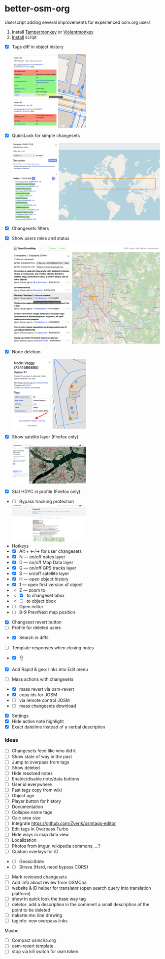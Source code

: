 # better-osm-org

Userscript adding several improvements for experienced osm.org users

1. Install [Tampermonkey](https://www.tampermonkey.net) or [Violentmonkey](https://violentmonkey.github.io/)
2. [Install](https://raw.githubusercontent.com/deevroman/better-osm-org/master/better-osm-org.user.js) script

- [x] Tags diff in object history

  <img src="img/diff.png" width="50%">

- [x] QuickLook for simple changesets

  <img src="img/changeset-quickview.png">


- [x] Changesets filters
- [x] Show users roles and status

  <img src="img/changesets-filter.png">


- [x] Node deletion

    <img src="img/delete.png" width="50%">
    
  
- [x] Show satelite layer (Firefox only)
    
  <img src="img/notes-sat.jpg" width="50%">

- [x] Stat HDYC in profile (Firefox only)
- + [ ] Bypass tracking protection

  <img src="img/hdyc.jpg" width="50%">
- Hotkeys
- + [x] Alt + ←/→ for user changesets
- + [x] N — on/off notes layer 
- + [x] D — on/off Map Data layer 
- + [x] G — on/off GPS tracks layer 
- + [x] S — on/off satellite layer
- + [x] H — open object history
- + [x] 1 — open first version of object
- + Z — zoom to
- + * [x] to changeset bbox
- + * [ ] to object bbox
- + [ ] Open editor
- + [ ] 8-9 Prev/Next map position 
- [x] Changeset revert button
- [ ] Profile for deleted users
- + [x] Search in diffs
- [ ] Template responses when closing notes
- + [x] 👌
+ [x] Add Rapid & geo: links into Edit menu
- [ ] Mass actions with changesets
- + [x] mass revert via osm-revert
- + [x] copy ids for JOSM
- + [ ] via remote control JOSM
- + [ ] mass changesets download 
- [x] Settings
- [x] Hide active note highlight
- [x] Exact datetime instead of a verbal description

### Ideas
- [ ] Changesets feed like who did it
- [ ] Show state of way in the past
- [ ] Jump to overpass from tags
- [ ] Show deleted
- [ ] Hide resolved notes
- [ ] Enable/disable note/data buttons
- [ ] User id everywhere
- [ ] Fast tags copy from wiki
- [ ] Object age
- [ ] Player button for history
- [ ] Documentation
- [ ] Collapse name tags
- [ ] Calc area size
- [ ] Integrate https://github.com/Zverik/osmtags-editor
- [ ] Edit tags in Overpass Turbo
- [ ] Hide ways in map data view
- [ ] Localization
- [ ] Photos from imgur, wikipedia commons, ...?
- [ ] Custom overlays for iD
- + [ ] Geoscribble
- + [ ] Strava (Hard, need bypass CORS)
- [ ] Mark reviewed changesets
- [ ] Add info about review from OSMCha
- [ ] website & iD helper for translator (open search query into translation platform)
- [ ] show in quick look the base way tag
- [ ] deletor: add a description in the comment a small description of the point to be deleted
- [ ] nakarte.me: line drawing
- [ ] taginfo: new overpass links

Maybe
- [ ] Compact osmcha.org
- [ ] osm-revert template
- [ ] stop via kill switch for osm token
